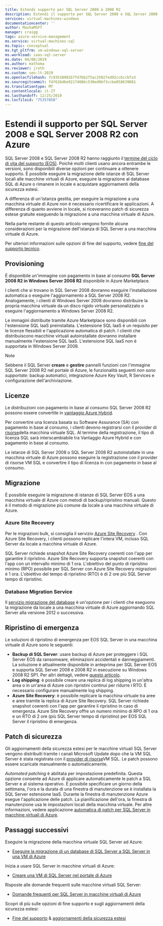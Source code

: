 ```yaml
---
title: Estendi supporto per SQL Server 2008 & 2008 R2
description: Estendi il supporto per SQL Server 2008 e SQL Server 2008 R2 eseguendo la migrazione dell'istanza di SQL Server in Azure o acquistando supporto esteso per mantenere le istanze locali.
services: virtual-machines-windows
documentationcenter: ''
author: MashaMSFT
manager: craigg
tags: azure-service-management
ms.service: virtual-machines-sql
ms.topic: conceptual
ms.tgt_pltfrm: vm-windows-sql-server
ms.workload: iaas-sql-server
ms.date: 04/08/2019
ms.author: mathoma
ms.reviewer: jroth
ms.custom: seo-lt-2019
ms.openlocfilehash: 7c93538982b7fd7bb2f5ac25027ed92cc6ccbfa3
ms.sourcegitcommit: f4f626d6e92174086c530ed9bf3ccbe058639081
ms.translationtype: MT
ms.contentlocale: it-IT
ms.lasthandoff: 12/25/2019
ms.locfileid: "75357850"
---
```

# <a name="extend-support-for-sql-server-2008-and-sql-server-2008-r2-with-azure"></a>Estendi il supporto per SQL Server 2008 e SQL Server 2008 R2 con Azure

SQL Server 2008 e SQL Server 2008 R2 hanno raggiunto il [termine del ciclo di vita del supporto (EOS)](https://www.microsoft.com/sql-server/sql-server-2008). Poiché molti clienti usano ancora entrambe le versioni, sono disponibili diverse opzioni per continuare a ottenere supporto. È possibile eseguire la migrazione delle istanze di SQL Server locali alle macchine virtuali di Azure, eseguire la migrazione al database SQL di Azure o rimanere in locale e acquistare aggiornamenti della sicurezza estesi.

A differenza di un'istanza gestita, per eseguire la migrazione a una macchina virtuale di Azure non è necessario ricertificare le applicazioni. A differenza di quanto avviene in locale, si riceveranno patch di sicurezza estese gratuite eseguendo la migrazione a una macchina virtuale di Azure.

Nella parte restante di questo articolo vengono fornite alcune considerazioni per la migrazione dell'istanza di SQL Server a una macchina virtuale di Azure.

Per ulteriori informazioni sulle opzioni di fine del supporto, vedere [fine del supporto tecnico](/sql/sql-server/end-of-support/sql-server-end-of-life-overview).

## <a name="provisioning"></a>Provisioning

È disponibile un'immagine con pagamento in base al consumo **SQL Server 2008 R2 in Windows Server 2008 R2** disponibile in Azure Marketplace.

I clienti che si trovano in SQL Server 2008 dovranno eseguire l'installazione automatica o eseguire l'aggiornamento a SQL Server 2008 R2. Analogamente, i clienti di Windows Server 2008 dovranno distribuire la propria macchina virtuale da un disco rigido virtuale personalizzato o eseguire l'aggiornamento a Windows Server 2008 R2.

Le immagini distribuite tramite Azure Marketplace sono disponibili con l'estensione SQL IaaS preinstallata. L'estensione SQL IaaS è un requisito per le licenze flessibili e l'applicazione automatica di patch. I clienti che distribuiscono macchine virtuali autoinstallate dovranno installare manualmente l'estensione SQL IaaS. L'estensione SQL IaaS non è supportata in Windows Server 2008.

> [!NOTE]
> Sebbene il SQL Server **creare** e **gestire** pannelli funzioni con l'immagine SQL Server 2008 R2 nel portale di Azure, le funzionalità seguenti _non sono supportate_: backup automatici, integrazione Azure Key Vault, R Services e configurazione dell'archiviazione.

## <a name="licensing"></a>Licenze
Le distribuzioni con pagamento in base al consumo SQL Server 2008 R2 possono essere convertite in [vantaggio Azure Hybrid](https://azure.microsoft.com/pricing/hybrid-benefit/).

Per convertire una licenza basata su Software Assurance (SA) con pagamento in base al consumo, i clienti devono registrarsi con il provider di [risorse](virtual-machines-windows-sql-register-with-resource-provider.md)della macchina virtuale SQL. Al termine della registrazione, il tipo di licenza SQL sarà interscambiabile tra Vantaggio Azure Hybrid e con pagamento in base al consumo.

Le istanze di SQL Server 2008 o SQL Server 2008 R2 autoinstallate in una macchina virtuale di Azure possono eseguire la registrazione con il provider di risorse VM SQL e convertire il tipo di licenza in con pagamento in base al consumo.

## <a name="migration"></a>Migrazione
È possibile eseguire la migrazione di istanze di SQL Server EOS a una macchina virtuale di Azure con metodi di backup/ripristino manuali. Questo è il metodo di migrazione più comune da locale a una macchina virtuale di Azure.

### <a name="azure-site-recovery"></a>Azure Site Recovery

Per le migrazioni bulk, si consiglia il servizio [Azure Site Recovery](/azure/site-recovery/site-recovery-overview) . Con Azure Site Recovery, i clienti possono replicare l'intera VM, incluso SQL Server da locale a macchina virtuale di Azure.

SQL Server richiede snapshot Azure Site Recovery coerenti con l'app per garantire il ripristino. Azure Site Recovery supporta snapshot coerenti con l'app con un intervallo minimo di 1 ora. L'obiettivo del punto di ripristino minimo (RPO) possibile per SQL Server con Azure Site Recovery migrazioni è 1 ora. L'obiettivo del tempo di ripristino (RTO) è di 2 ore più SQL Server tempo di ripristino.

### <a name="database-migration-service"></a>Database Migration Service

Il [servizio migrazione del database](/azure/dms/dms-overview) è un'opzione per i clienti che eseguono la migrazione da locale a una macchina virtuale di Azure aggiornando SQL Server alla versione 2012 o successiva.

## <a name="disaster-recovery"></a>Ripristino di emergenza

Le soluzioni di ripristino di emergenza per EOS SQL Server in una macchina virtuale di Azure sono le seguenti:

- **Backup di SQL Server**: usare backup di Azure per proteggere i SQL Server EOS da ransomware, eliminazioni accidentali e danneggiamenti. La soluzione è attualmente disponibile in anteprima per SQL Server EOS e supporta SQL Server 2008 e 2008 R2 in esecuzione su Windows 2008 R2 SP1. Per altri dettagli, vedere [questo articolo](https://docs.microsoft.com/azure/backup/backup-azure-sql-database#scenario-support).
- **Log shipping**: è possibile creare una replica di log shipping in un'altra area o in un'area di Azure con ripristini continui per ridurre i RTO. È necessario configurare manualmente log shipping.
- **Azure Site Recovery**: è possibile replicare la macchina virtuale tra aree e aree tramite la replica di Azure Site Recovery. SQL Server richiede snapshot coerenti con l'app per garantire il ripristino in caso di emergenza. Azure Site Recovery offre un numero minimo di RPO di 1 ora e un RTO di 2 ore (più SQL Server tempo di ripristino) per EOS SQL Server il ripristino di emergenza.

## <a name="security-patching"></a>Patch di sicurezza
Gli aggiornamenti della sicurezza estesi per le macchine virtuali SQL Server vengono distribuiti tramite i canali Microsoft Update dopo che la VM SQL Server è stata registrata con il [provider di risorse](virtual-machines-windows-sql-register-with-resource-provider.md)VM SQL. Le patch possono essere scaricate manualmente o automaticamente.

*Automated patching* è abilitata per impostazione predefinita. Questa opzione consente ad Azure di applicare automaticamente le patch a SQL Server e al sistema operativo. È possibile specificare un giorno della settimana, l'ora e la durata di una finestra di manutenzione se è installata la SQL Server estensione IaaS. Durante la finestra di manutenzione Azure esegue l'applicazione delle patch. La pianificazione dell'ora, la finestra di manutenzione usa le impostazioni locali della macchina virtuale.  Per altre informazioni, vedere applicazione [automatica di patch per SQL Server in macchine virtuali di Azure](virtual-machines-windows-sql-automated-patching.md).


## <a name="next-steps"></a>Passaggi successivi

Eseguire la migrazione della macchina virtuale SQL Server ad Azure:

* [Eseguire la migrazione di un database di SQL Server a SQL Server in una VM di Azure](virtual-machines-windows-migrate-sql.md)

Inizia a usare SQL Server in macchine virtuali di Azure:

* [Creare una VM di SQL Server nel portale di Azure](quickstart-sql-vm-create-portal.md)

Risposte alle domande frequenti sulle macchine virtuali SQL Server:

* [Domande frequenti per SQL Server in macchine virtuali di Azure](virtual-machines-windows-sql-server-iaas-faq.md)

Scopri di più sulle opzioni di fine supporto e sugli aggiornamenti della sicurezza estesi:

* [Fine del supporto](/sql/sql-server/end-of-support/sql-server-end-of-life-overview) & [aggiornamenti della sicurezza estesi](/sql/sql-server/end-of-support/sql-server-extended-security-updates)